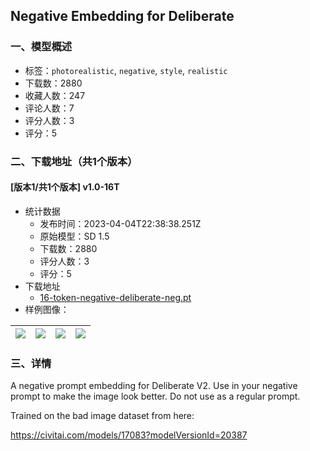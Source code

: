 ## Negative Embedding for Deliberate
### 一、模型概述

- 标签：`photorealistic`, `negative`, `style`, `realistic`
- 下载数：2880
- 收藏人数：247
- 评论人数：7
- 评分人数：3
- 评分：5

### 二、下载地址（共1个版本）

#### [版本1/共1个版本] v1.0-16T

- 统计数据
  - 发布时间：2023-04-04T22:38:38.251Z
  - 原始模型：SD 1.5
  - 下载数：2880
  - 评分人数：3
  - 评分：5
- 下载地址
  - [16-token-negative-deliberate-neg.pt](https://civitai.com/api/download/models/36426)
- 样例图像：

| <img src="https://image.civitai.com/xG1nkqKTMzGDvpLrqFT7WA/264b5085-dff1-433e-240d-34140da1af00/width=450/422237.jpeg" /> | <img src="https://image.civitai.com/xG1nkqKTMzGDvpLrqFT7WA/f025ed3d-58b6-47cd-ff3a-ca389e614000/width=450/422239.jpeg" /> | <img src="https://image.civitai.com/xG1nkqKTMzGDvpLrqFT7WA/15311d88-1b37-4a6e-9b58-204cb2925e00/width=450/422236.jpeg" /> | <img src="https://image.civitai.com/xG1nkqKTMzGDvpLrqFT7WA/a16776a6-7ada-48ca-47ee-89480850b700/width=450/422238.jpeg" /> |
| ---- | ---- | ---- | ---- |


### 三、详情
<p>A negative prompt embedding for Deliberate V2. Use in your negative prompt to make the image look better. Do not use as a regular prompt.</p><p></p><p>Trained on the bad image dataset from here:</p><p><a target="_blank" rel="ugc" href="https://civitai.com/models/17083?modelVersionId=20387">https://civitai.com/models/17083?modelVersionId=20387</a></p><p></p>